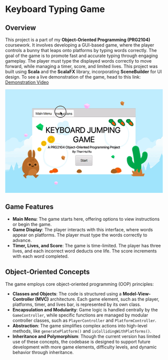 # Keyboard Typing Game

## Overview
This project is a part of my **Object-Oriented Programming (PRG2104)** coursework. It involves developing a GUI-based game, where the player controls a bunny that leaps onto platforms by typing words correctly. The goal of the game is to promote fast and accurate typing through engaging gameplay. The player must type the displayed words correctly to move forward, while managing a timer, score, and limited lives. This project was built using **Scala** and the **ScalaFX** library, incorporating **SceneBuilder** for UI design. To see a live demonstration of the game, head to this link: [Demonstration Video](https://youtu.be/HAya4sCpurE)

![Game Main Menu](media/main-menu.gif)

## Game Features
- **Main Menu**: The game starts here, offering options to view instructions or begin the game.
- **Game Display**: The player interacts with this interface, where words appear on platforms. The player must type the words correctly to advance.
- **Timer, Lives, and Score**: The game is time-limited. The player has three lives, and each incorrect word deducts one life. The score increments with each word completed.

## Object-Oriented Concepts
The game employs core object-oriented programming (OOP) principles:
- **Classes and Objects**: The code is structured using a **Model-View-Controller (MVC)** architecture. Each game element, such as the player, platforms, timer, and lives bar, is represented by its own class.
- **Encapsulation and Modularity**: Game logic is handled centrally by the `GameController`, while specific functions are managed by modular controller classes, such as `PlayerController` and `PlatformController`.
- **Abstraction**: The game simplifies complex actions into high-level methods, like `generatePlatform()` and `isCollidingWithPlatforms()`.
- **Inheritance and Polymorphism**: Though the current version has limited use of these concepts, the codebase is designed to support future development with more game elements, difficulty levels, and dynamic behavior through inheritance.

